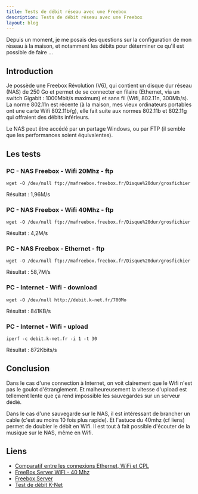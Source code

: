 ```yaml
---
title: Tests de débit réseau avec une Freebox
description: Tests de débit réseau avec une Freebox
layout: blog
---
```

Depuis un moment, je me posais des questions sur la configuration de mon réseau à la maison, et
notamment les débits pour déterminer ce qu'il est possible de faire …

## Introduction

Je possède une Freebox Révolution (V6), qui contient un disque dur réseau (NAS) de 250 Go et permet
de se connecter en filaire (Ethernet, via un switch Gigabit : 1000Mbit/s maximum) et sans fil (Wifi,
802.11n, 300Mb/s). La norme 802.11n est récente (à la maison, mes vieux ordinateurs portables ont
une carte Wifi 802.11b/g), elle fait suite aux normes 802.11b et 802.11g qui offraient des débits
inférieurs.

Le NAS peut être accédé par un partage Windows, ou par FTP (il semble que les performances soient
équivalentes).

## Les tests

### PC - NAS Freebox - Wifi 20Mhz - ftp

```
wget -O /dev/null ftp://mafreebox.freebox.fr/Disque%20dur/grosfichier
```

Résultat : 1,96M/s

### PC - NAS Freebox - Wifi 40Mhz - ftp

```
wget -O /dev/null ftp://mafreebox.freebox.fr/Disque%20dur/grosfichier
```

Résultat : 4,2M/s

### PC - NAS Freebox - Ethernet - ftp

```
wget -O /dev/null ftp://mafreebox.freebox.fr/Disque%20dur/grosfichier
```

Résultat : 58,7M/s

### PC - Internet - Wifi - download

```
wget -O /dev/null http://debit.k-net.fr/700Mo
```

Résultat : 841KB/s

### PC - Internet - Wifi - upload

```
iperf -c debit.k-net.fr -i 1 -t 30
```

Résultat : 872Kbits/s

## Conclusion

Dans le cas d'une connection à Internet, on voit clairement que le Wifi n'est pas le goulot
d'étranglement. Et malheureusement la vitesse d'upload est tellement lente que ça rend impossible
les sauvegardes sur un serveur dédié.

Dans le cas d'une sauvegarde sur le NAS, il est intéressant de brancher un cable (c'est au moins 10
fois plus rapide). Et l'astuce du 40mhz (cf liens) permet de doubler le débit en Wifi. Il est tout à
fait possible d'écouter de la musique sur le NAS, même en Wifi.

## Liens

-   [Comparatif entre les connexions Ethernet, WiFi et
    CPL](http://www.maisondunumerique.com/cest-quoi-un-reseau-domestique/comparatif-ethernet-wifi-cpl)
-   [FreeBox Server WiFI - 40 Mhz](http://www.samn0.fr/index.php/tag/40-mhz-canal-inferieur)
-   [Freebox Server](http://www.freebox-v6.fr/wiki/index.php?title=Freebox_Server)
-   [Test de débit K-Net](http://debit.k-net.fr/)

